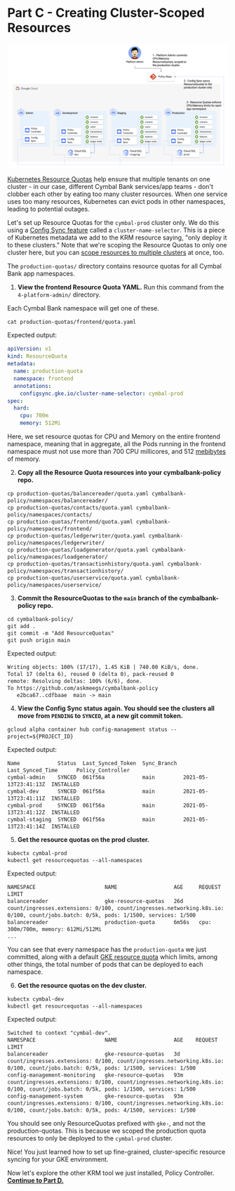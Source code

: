 
# Part C - Creating Cluster-Scoped Resources 

![screenshot](screenshots/resource-quotas.jpg)

[Kubernetes Resource Quotas](https://kubernetes.io/docs/concepts/policy/resource-quotas/) help ensure that multiple tenants on one cluster - in our case, different Cymbal Bank services/app teams - don't clobber each other by eating too many cluster resources. When one service uses too many resources, Kubernetes can evict pods in other namespaces, leading to potential outages. 

Let's set up Resource Quotas for the `cymbal-prod` cluster only. We do this using a [Config Sync feature](https://cloud.google.com/kubernetes-engine/docs/add-on/config-sync/how-to/clusterselectors) called a `cluster-name-selector`. This is a piece of Kubernetes metadata we add to the KRM resource saying, "only deploy it to these clusters." Note that we're scoping the Resource Quotas to only one cluster here, but you can [scope resources to multiple clusters](https://cloud.google.com/kubernetes-engine/docs/add-on/config-sync/how-to/clusterselectors#selecting_a_list_of_clusters) at once, too.

The `production-quotas/` directory contains resource quotas for all Cymbal Bank app namespaces. 

1. **View the frontend Resource Quota YAML.** Run this command from the `4-platform-admin/` directory.

Each Cymbal Bank namespace will get one of these.  

```
cat production-quotas/frontend/quota.yaml
```

Expected output: 

```YAML
apiVersion: v1
kind: ResourceQuota
metadata:
  name: production-quota
  namespace: frontend
  annotations:
    configsync.gke.io/cluster-name-selector: cymbal-prod
spec:
  hard:
    cpu: 700m
    memory: 512Mi
```

Here, we set resource quotas for CPU and Memory on the entire frontend namespace, meaning that in aggregate, all the Pods running in the frontend namespace must not use more than 700 CPU millicores, and 512 [mebibytes](https://medium.com/@betz.mark/understanding-resource-limits-in-kubernetes-memory-6b41e9a955f9) of memory.

2. **Copy all the Resource Quota resources into your cymbalbank-policy repo.**

```
cp production-quotas/balancereader/quota.yaml cymbalbank-policy/namespaces/balancereader/
cp production-quotas/contacts/quota.yaml cymbalbank-policy/namespaces/contacts/
cp production-quotas/frontend/quota.yaml cymbalbank-policy/namespaces/frontend/
cp production-quotas/ledgerwriter/quota.yaml cymbalbank-policy/namespaces/ledgerwriter/
cp production-quotas/loadgenerator/quota.yaml cymbalbank-policy/namespaces/loadgenerator/
cp production-quotas/transactionhistory/quota.yaml cymbalbank-policy/namespaces/transactionhistory/
cp production-quotas/userservice/quota.yaml cymbalbank-policy/namespaces/userservice/
```

3. **Commit the ResourceQuotas to the `main` branch of the cymbalbank-policy repo.**

```
cd cymbalbank-policy/
git add .
git commit -m "Add ResourceQuotas"
git push origin main
```

Expected output: 

```
Writing objects: 100% (17/17), 1.45 KiB | 740.00 KiB/s, done.
Total 17 (delta 6), reused 0 (delta 0), pack-reused 0
remote: Resolving deltas: 100% (6/6), done.
To https://github.com/askmeegs/cymbalbank-policy
   e2bca67..cdfbaae  main -> main
```

4. **View the Config Sync status again. You should see the clusters all move from `PENDING` to `SYNCED`, at a new git commit token.**

```
gcloud alpha container hub config-management status --project=${PROJECT_ID}
```

Expected output: 

```
Name            Status  Last_Synced_Token  Sync_Branch  Last_Synced_Time      Policy_Controller
cymbal-admin    SYNCED  061f56a            main         2021-05-13T23:41:13Z  INSTALLED
cymbal-dev      SYNCED  061f56a            main         2021-05-13T23:41:11Z  INSTALLED
cymbal-prod     SYNCED  061f56a            main         2021-05-13T23:41:12Z  INSTALLED
cymbal-staging  SYNCED  061f56a            main         2021-05-13T23:41:14Z  INSTALLED
```

5. **Get the resource quotas on the prod cluster.** 

```
kubectx cymbal-prod
kubectl get resourcequotas --all-namespaces
```

Expected output: 

```
NAMESPACE                      NAME                  AGE     REQUEST                                                                                                                               LIMIT
balancereader                  gke-resource-quotas   26d     count/ingresses.extensions: 0/100, count/ingresses.networking.k8s.io: 0/100, count/jobs.batch: 0/5k, pods: 1/1500, services: 1/500
balancereader                  production-quota      6m56s   cpu: 300m/700m, memory: 612Mi/512Mi
...
```

You can see that every namespace has the `production-quota` we just committed, along with a default [GKE resource quota](https://cloud.google.com/kubernetes-engine/quotas#resource_quotas) which limits, among other things, the total number of pods that can be deployed to each namespace. 

6. **Get the resource quotas on the dev cluster.** 
  
```
kubectx cymbal-dev
kubectl get resourcequotas --all-namespaces
```

Expected output: 

```
Switched to context "cymbal-dev".
NAMESPACE                      NAME                  AGE    REQUEST                                                                                                                               LIMIT
balancereader                  gke-resource-quotas   3d     count/ingresses.extensions: 0/100, count/ingresses.networking.k8s.io: 0/100, count/jobs.batch: 0/5k, pods: 1/1500, services: 1/500
config-management-monitoring   gke-resource-quotas   93m    count/ingresses.extensions: 0/100, count/ingresses.networking.k8s.io: 0/100, count/jobs.batch: 0/5k, pods: 1/1500, services: 1/500
config-management-system       gke-resource-quotas   93m    count/ingresses.extensions: 0/100, count/ingresses.networking.k8s.io: 0/100, count/jobs.batch: 0/5k, pods: 4/1500, services: 1/500
```

You should see only ResourceQuotas prefixed with `gke-`, and not the production-quotas. This is because we scoped the production quota resources to only be deployed to the `cymbal-prod` cluster. 

Nice! You just learned how to set up fine-grained, cluster-specific resource syncing for your GKE environment. 

Now let's explore the other KRM tool we just installed, Policy Controller. **[Continue to Part D.](partD-policy-controller.md)**